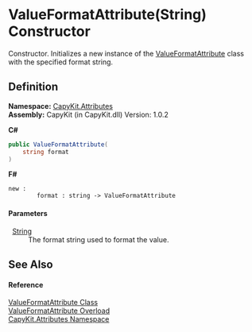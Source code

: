 # ValueFormatAttribute(String) Constructor


Constructor. Initializes a new instance of the <a href="T_CapyKit_Attributes_ValueFormatAttribute.md">ValueFormatAttribute</a> class with the specified format string.



## Definition
**Namespace:** <a href="N_CapyKit_Attributes.md">CapyKit.Attributes</a>  
**Assembly:** CapyKit (in CapyKit.dll) Version: 1.0.2

**C#**
``` C#
public ValueFormatAttribute(
	string format
)
```
**F#**
``` F#
new : 
        format : string -> ValueFormatAttribute
```



#### Parameters
<dl><dt>  <a href="https://learn.microsoft.com/dotnet/api/system.string" target="_blank" rel="noopener noreferrer">String</a></dt><dd>The format string used to format the value.</dd></dl>

## See Also


#### Reference
<a href="T_CapyKit_Attributes_ValueFormatAttribute.md">ValueFormatAttribute Class</a>  
<a href="Overload_CapyKit_Attributes_ValueFormatAttribute__ctor.md">ValueFormatAttribute Overload</a>  
<a href="N_CapyKit_Attributes.md">CapyKit.Attributes Namespace</a>  
